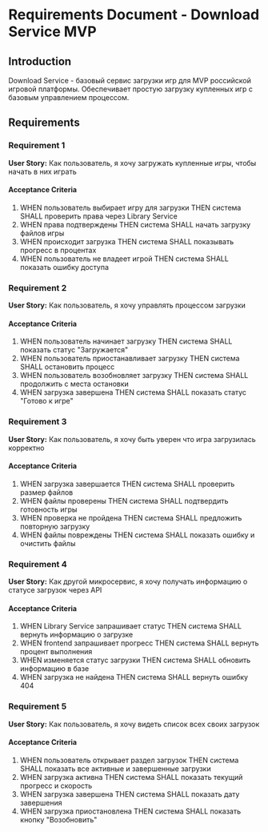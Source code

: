 # Requirements Document - Download Service MVP

## Introduction

Download Service - базовый сервис загрузки игр для MVP российской игровой платформы. Обеспечивает простую загрузку купленных игр с базовым управлением процессом.

## Requirements

### Requirement 1

**User Story:** Как пользователь, я хочу загружать купленные игры, чтобы начать в них играть

#### Acceptance Criteria

1. WHEN пользователь выбирает игру для загрузки THEN система SHALL проверить права через Library Service
2. WHEN права подтверждены THEN система SHALL начать загрузку файлов игры
3. WHEN происходит загрузка THEN система SHALL показывать прогресс в процентах
4. WHEN пользователь не владеет игрой THEN система SHALL показать ошибку доступа

### Requirement 2

**User Story:** Как пользователь, я хочу управлять процессом загрузки

#### Acceptance Criteria

1. WHEN пользователь начинает загрузку THEN система SHALL показать статус "Загружается"
2. WHEN пользователь приостанавливает загрузку THEN система SHALL остановить процесс
3. WHEN пользователь возобновляет загрузку THEN система SHALL продолжить с места остановки
4. WHEN загрузка завершена THEN система SHALL показать статус "Готово к игре"

### Requirement 3

**User Story:** Как пользователь, я хочу быть уверен что игра загрузилась корректно

#### Acceptance Criteria

1. WHEN загрузка завершается THEN система SHALL проверить размер файлов
2. WHEN файлы проверены THEN система SHALL подтвердить готовность игры
3. WHEN проверка не пройдена THEN система SHALL предложить повторную загрузку
4. WHEN файлы повреждены THEN система SHALL показать ошибку и очистить файлы

### Requirement 4

**User Story:** Как другой микросервис, я хочу получать информацию о статусе загрузок через API

#### Acceptance Criteria

1. WHEN Library Service запрашивает статус THEN система SHALL вернуть информацию о загрузке
2. WHEN frontend запрашивает прогресс THEN система SHALL вернуть процент выполнения
3. WHEN изменяется статус загрузки THEN система SHALL обновить информацию в базе
4. WHEN загрузка не найдена THEN система SHALL вернуть ошибку 404

### Requirement 5

**User Story:** Как пользователь, я хочу видеть список всех своих загрузок

#### Acceptance Criteria

1. WHEN пользователь открывает раздел загрузок THEN система SHALL показать все активные и завершенные загрузки
2. WHEN загрузка активна THEN система SHALL показать текущий прогресс и скорость
3. WHEN загрузка завершена THEN система SHALL показать дату завершения
4. WHEN загрузка приостановлена THEN система SHALL показать кнопку "Возобновить"